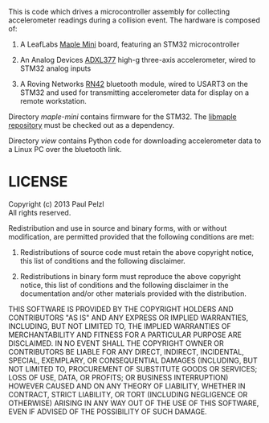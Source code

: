 
This is code which drives a microcontroller assembly for collecting accelerometer readings during a
collision event.  The hardware is composed of:

1.  A LeafLabs [Maple Mini](https://www.sparkfun.com/products/11280) board, featuring an STM32
    microcontroller

2.  An Analog Devices [ADXL377](http://www.analog.com/en/mems-sensors/mems-accelerometers/adxl377/products/product.html)
    high-g three-axis accelerometer, wired to STM32 analog inputs

3.  A Roving Networks [RN42](http://www.rovingnetworks.com/products/RN42) bluetooth module,
    wired to USART3 on the STM32 and used for transmitting accelerometer data for display on a
    remote workstation.

Directory *maple-mini* contains firmware for the STM32.
The [libmaple repository](https://github.com/leaflabs/maplemini) must be checked out as a
dependency.

Directory *view* contains Python code for downloading accelerometer data to a Linux PC over the
bluetooth link.


LICENSE
=======
Copyright (c) 2013 Paul Pelzl  
All rights reserved. 

Redistribution and use in source and binary forms, with or without modification, are permitted
provided that the following conditions are met: 

1. Redistributions of source code must retain the above copyright notice, this list of conditions
   and the following disclaimer. 

2. Redistributions in binary form must reproduce the above copyright notice, this list of conditions
   and the following disclaimer in the documentation and/or other materials provided with the
   distribution. 

THIS SOFTWARE IS PROVIDED BY THE COPYRIGHT HOLDERS AND CONTRIBUTORS "AS IS" AND ANY EXPRESS OR
IMPLIED WARRANTIES, INCLUDING, BUT NOT LIMITED TO, THE IMPLIED WARRANTIES OF MERCHANTABILITY AND
FITNESS FOR A PARTICULAR PURPOSE ARE DISCLAIMED. IN NO EVENT SHALL THE COPYRIGHT OWNER OR
CONTRIBUTORS BE LIABLE FOR ANY DIRECT, INDIRECT, INCIDENTAL, SPECIAL, EXEMPLARY, OR CONSEQUENTIAL
DAMAGES (INCLUDING, BUT NOT LIMITED TO, PROCUREMENT OF SUBSTITUTE GOODS OR SERVICES; LOSS OF USE,
DATA, OR PROFITS; OR BUSINESS INTERRUPTION) HOWEVER CAUSED AND ON ANY THEORY OF LIABILITY, WHETHER
IN CONTRACT, STRICT LIABILITY, OR TORT (INCLUDING NEGLIGENCE OR OTHERWISE) ARISING IN ANY WAY OUT OF
THE USE OF THIS SOFTWARE, EVEN IF ADVISED OF THE POSSIBILITY OF SUCH DAMAGE.


